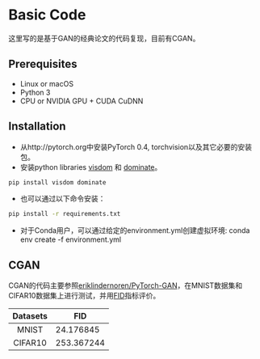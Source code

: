 # Basic Code
这里写的是基于GAN的经典论文的代码复现，目前有CGAN。

## Prerequisites
- Linux or macOS
- Python 3
- CPU or NVIDIA GPU + CUDA CuDNN

## Installation
- 从http://pytorch.org中安装PyTorch 0.4, torchvision以及其它必要的安装包。
- 安装python libraries [visdom](https://github.com/facebookresearch/visdom) 和 [dominate](https://github.com/Knio/dominate)。
```bash
pip install visdom dominate
```
- 也可以通过以下命令安装：
```bash
pip install -r requirements.txt
```
- 对于Conda用户，可以通过给定的environment.yml创建虚拟环境:
conda env create -f environment.yml 

## CGAN
CGAN的代码主要参照[eriklindernoren/PyTorch-GAN](https://github.com/eriklindernoren/PyTorch-GAN/blob/master/implementations/cgan/cgan.py)，在MNIST数据集和CIFAR10数据集上进行测试，并用[FID](https://github.com/mseitzer/pytorch-fid)指标评价。

|Datasets                              |FID                                 |
|:------------------------------------:|------------------------------------|
|MNIST                                 |24.176845                           |
|CIFAR10                               |253.367244                          |
